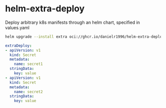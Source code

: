 # helm-extra-deploy
Deploy arbitrary k8s manifests through an helm chart, specified in values.yaml

```sh
helm upgrade --install extra oci://ghcr.io/danielr1996/helm-extra-deploy/helm-extra-deploy:1.0.0 -f values.examples.yaml
```

```yaml
extraDeploy:
- apiVersion: v1
  kind: Secret
  metadata:
    name: secret1
  stringData:
    key: value
- apiVersion: v1
  kind: Secret
  metadata:
    name: secret2
  stringData:
    key: value
```